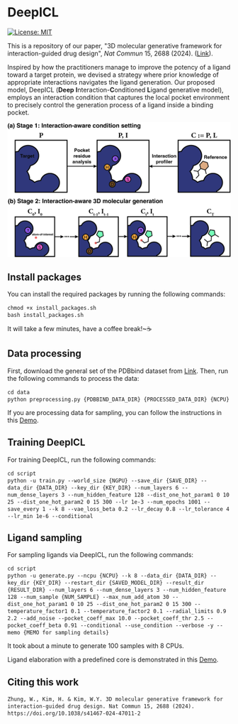 # DeepICL

[//]: # (Badges)
[![License: MIT](https://img.shields.io/badge/License-MIT-yellow.svg)](https://opensource.org/licenses/MIT)

This is a repository of our paper, "3D molecular generative framework for interaction-guided drug design", _Nat Commun_ 15, 2688 (2024). ([Link](https://doi.org/10.1038/s41467-024-47011-2)).

Inspired by how the practitioners manage to improve the potency of a ligand toward a target protein, we devised a strategy where prior knowledge of appropriate interactions navigates the ligand generation.
Our proposed model, DeepICL (**Deep** **I**nteraction-**C**onditioned **L**igand generative model), employs an interaction condition that captures the local pocket environment to precisely control the generation process of a ligand inside a binding pocket.

<p align="center">
  <img src="image/Figure 1.jpg" /> 
</p>


## Install packages
You can install the required packages by running the following commands:
```
chmod +x install_packages.sh
bash install_packages.sh
```
It will take a few minutes, have a coffee break!~☕️

## Data processing
First, download the general set of the PDBbind dataset from [Link](http://www.pdbbind.org.cn/).
Then, run the following commands to process the data:
```
cd data
python preprocessing.py {PDBBIND_DATA_DIR} {PROCESSED_DATA_DIR} {NCPU}
```
If you are processing data for sampling, you can follow the instructions in this [Demo](https://drive.google.com/file/d/10uxhu7vUuEkefOe7yb2FeE-6Ekdfp8qR/view?usp=sharing).


## Training DeepICL
For training DeepICL, run the following commands:
```
cd script
python -u train.py --world_size {NGPU} --save_dir {SAVE_DIR} --data_dir {DATA_DIR} --key_dir {KEY_DIR} --num_layers 6 --num_dense_layers 3 --num_hidden_feature 128 --dist_one_hot_param1 0 10 25 --dist_one_hot_param2 0 15 300 --lr 1e-3 --num_epochs 1001 --save_every 1 --k 8 --vae_loss_beta 0.2 --lr_decay 0.8 --lr_tolerance 4 --lr_min 1e-6 --conditional
```

## Ligand sampling
For sampling ligands via DeepICL, run the following commands:
```
cd script
python -u generate.py --ncpu {NCPU} --k 8 --data_dir {DATA_DIR} --key_dir {KEY_DIR} --restart_dir {SAVED_MODEL_DIR} --result_dir {RESULT_DIR} --num_layers 6 --num_dense_layers 3 --num_hidden_feature 128 --num_sample {NUM_SAMPLE} --max_num_add_atom 30 --dist_one_hot_param1 0 10 25 --dist_one_hot_param2 0 15 300 --temperature_factor1 0.1 --temperature_factor2 0.1 --radial_limits 0.9 2.2 --add_noise --pocket_coeff_max 10.0 --pocket_coeff_thr 2.5 --pocket_coeff_beta 0.91 --conditional --use_condition --verbose -y --memo {MEMO for sampling details}
```

It took about a minute to generate 100 samples with 8 CPUs.

Ligand elaboration with a predefined core is demonstrated in this [Demo](https://drive.google.com/file/d/10uxhu7vUuEkefOe7yb2FeE-6Ekdfp8qR/view?usp=sharing).


## Citing this work
```
Zhung, W., Kim, H. & Kim, W.Y. 3D molecular generative framework for interaction-guided drug design. Nat Commun 15, 2688 (2024). https://doi.org/10.1038/s41467-024-47011-2
```
